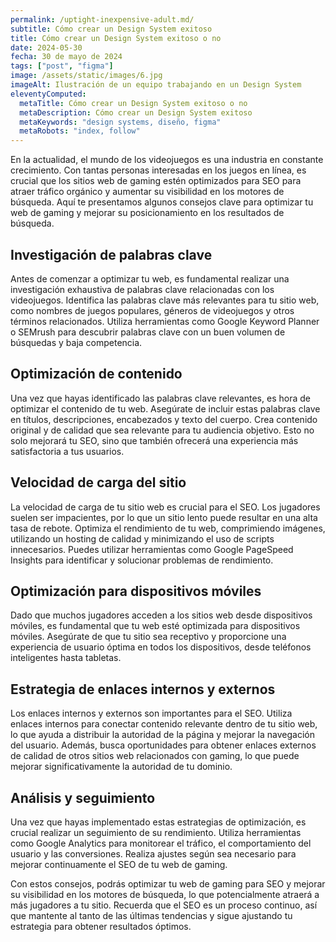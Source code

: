 ```yaml
---
permalink: /uptight-inexpensive-adult.md/
subtitle: Cómo crear un Design System exitoso
title: Cómo crear un Design System exitoso o no
date: 2024-05-30
fecha: 30 de mayo de 2024
tags: ["post", "figma"]
image: /assets/static/images/6.jpg
imageAlt: Ilustración de un equipo trabajando en un Design System
eleventyComputed:
  metaTitle: Cómo crear un Design System exitoso o no
  metaDescription: Cómo crear un Design System exitoso
  metaKeywords: "design systems, diseño, figma"
  metaRobots: "index, follow"
---
```




En la actualidad, el mundo de los videojuegos es una industria en constante crecimiento. Con tantas personas interesadas en los juegos en línea, es crucial que los sitios web de gaming estén optimizados para SEO para atraer tráfico orgánico y aumentar su visibilidad en los motores de búsqueda. Aquí te presentamos algunos consejos clave para optimizar tu web de gaming y mejorar su posicionamiento en los resultados de búsqueda.

## Investigación de palabras clave

Antes de comenzar a optimizar tu web, es fundamental realizar una investigación exhaustiva de palabras clave relacionadas con los videojuegos. Identifica las palabras clave más relevantes para tu sitio web, como nombres de juegos populares, géneros de videojuegos y otros términos relacionados. Utiliza herramientas como Google Keyword Planner o SEMrush para descubrir palabras clave con un buen volumen de búsquedas y baja competencia.

## Optimización de contenido

Una vez que hayas identificado las palabras clave relevantes, es hora de optimizar el contenido de tu web. Asegúrate de incluir estas palabras clave en títulos, descripciones, encabezados y texto del cuerpo. Crea contenido original y de calidad que sea relevante para tu audiencia objetivo. Esto no solo mejorará tu SEO, sino que también ofrecerá una experiencia más satisfactoria a tus usuarios.

## Velocidad de carga del sitio

La velocidad de carga de tu sitio web es crucial para el SEO. Los jugadores suelen ser impacientes, por lo que un sitio lento puede resultar en una alta tasa de rebote. Optimiza el rendimiento de tu web, comprimiendo imágenes, utilizando un hosting de calidad y minimizando el uso de scripts innecesarios. Puedes utilizar herramientas como Google PageSpeed Insights para identificar y solucionar problemas de rendimiento.

## Optimización para dispositivos móviles

Dado que muchos jugadores acceden a los sitios web desde dispositivos móviles, es fundamental que tu web esté optimizada para dispositivos móviles. Asegúrate de que tu sitio sea receptivo y proporcione una experiencia de usuario óptima en todos los dispositivos, desde teléfonos inteligentes hasta tabletas.

## Estrategia de enlaces internos y externos

Los enlaces internos y externos son importantes para el SEO. Utiliza enlaces internos para conectar contenido relevante dentro de tu sitio web, lo que ayuda a distribuir la autoridad de la página y mejorar la navegación del usuario. Además, busca oportunidades para obtener enlaces externos de calidad de otros sitios web relacionados con gaming, lo que puede mejorar significativamente la autoridad de tu dominio.

## Análisis y seguimiento

Una vez que hayas implementado estas estrategias de optimización, es crucial realizar un seguimiento de su rendimiento. Utiliza herramientas como Google Analytics para monitorear el tráfico, el comportamiento del usuario y las conversiones. Realiza ajustes según sea necesario para mejorar continuamente el SEO de tu web de gaming.

Con estos consejos, podrás optimizar tu web de gaming para SEO y mejorar su visibilidad en los motores de búsqueda, lo que potencialmente atraerá a más jugadores a tu sitio. Recuerda que el SEO es un proceso continuo, así que mantente al tanto de las últimas tendencias y sigue ajustando tu estrategia para obtener resultados óptimos.